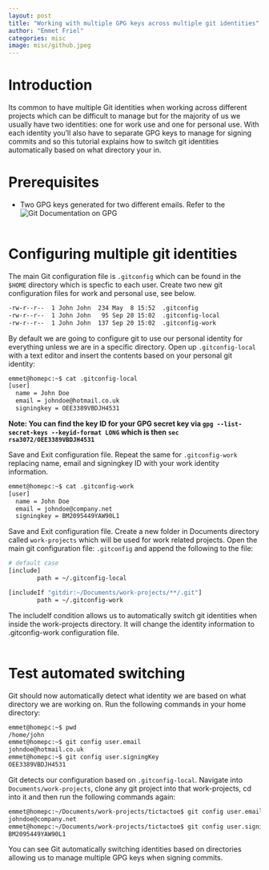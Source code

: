 ```yaml
---
layout: post
title: "Working with multiple GPG keys across multiple git identities"
author: "Emmet Friel"
categories: misc
image: misc/github.jpeg
---
```


# Introduction

Its common to have multiple Git identities when working across different projects which can be difficult to manage but for the majority of us we usually have two identities: one for work use and one for personal use. With each identity you’ll also have to separate GPG keys to manage for signing commits and so this tutorial explains how to switch git identities automatically based on what directory your in.<br/>


# Prerequisites

 - Two GPG keys generated for two different emails. Refer to the ![Git Documentation on GPG](https://docs.github.com/en/enterprise/2.13/user/articles/generating-a-new-gpg-key)<br/><br/>


# Configuring multiple git identities

The main Git configuration file is ```.gitconfig``` which can be found in the ```$HOME``` directory which is specfic to each user. Create two new git configuration files for work and personal use, see below.

```bash
-rw-r--r--  1 John John  234 May  8 15:52  .gitconfig
-rw-r--r--  1 John John   95 Sep 20 15:02  .gitconfig-local
-rw-r--r--  1 John John  137 Sep 20 15:02  .gitconfig-work
```

By default we are going to configure git to use our personal identity for everything unless we are in a specific directory. Open up ```.gitconfig-local``` with a text editor and insert the contents based on your personal git identity:

```bash
emmet@homepc:~$ cat .gitconfig-local 
[user]
  name = John Doe
  email = johndoe@hotmail.co.uk
  signingkey = OEE3389VBDJH4531
```

**Note: You can find the key ID for your GPG secret key via ```gpg --list-secret-keys --keyid-format LONG``` which is then ```sec   rsa3072/OEE3389VBDJH4531```**

Save and Exit configuration file. Repeat the same for ```.gitconfig-work``` replacing name, email and signingkey ID with your work identity information.

```bash
emmet@homepc:~$ cat .gitconfig-work 
[user]
  name = John Doe
  email = johndoe@company.net
  signingkey = BM2095449YAW90L1
```

Save and Exit configuration file. Create a new folder in Documents directory called ```work-projects``` which will be used for work related projects. Open the main git configuration file: ```.gitconfig``` and append the following to the file:

```bash 
# default case
[include]
        path = ~/.gitconfig-local

[includeIf "gitdir:~/Documents/work-projects/**/.git"]
        path = ~/.gitconfig-work
```

The includeIf condition allows us to automatically switch git identities when inside the work-projects directory. It will change the identity information to .gitconfig-work configuration file. <br/><br/>

# Test automated switching

Git should now automatically detect what identity we are based on what directory we are working on. Run the following commands in your home directory:

```bash
emmet@homepc:~$ pwd
/home/john
emmet@homepc:~$ git config user.email 
johndoe@hotmail.co.uk
emmet@homepc:~$ git config user.signingKey 
OEE3389VBDJH4531
```

Git detects our configuration based on ```.gitconfig-local```. Navigate into ```Documents/work-projects```, clone any git project into that work-projects, cd into it and then run the following commands again:

```bash
emmet@homepc:~/Documents/work-projects/tictactoe$ git config user.email 
johndoe@company.net
emmet@homepc:~/Documents/work-projects/tictactoe$ git config user.signingKey 
BM2095449YAW90L1
```

You can see Git automatically switching identities based on directories allowing us to manage multiple GPG keys when signing commits. 





